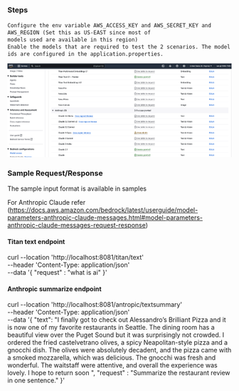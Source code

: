 
### Steps ###

    Configure the env variable AWS_ACCESS_KEY and AWS_SECRET_KEY and AWS_REGION (Set this as US-EAST since most of 
    models used are available in this region)
    Enable the models that are required to test the 2 scenarios. The model ids are configured in the application.properties.
![AWS_Permissions.png](AWS_Permissions.png)




### Sample Request/Response ###

The sample input format is available in samples 

For Anthropic Claude refer
(https://docs.aws.amazon.com/bedrock/latest/userguide/model-parameters-anthropic-claude-messages.html#model-parameters-anthropic-claude-messages-request-response)


#### Titan text endpoint

curl --location 'http://localhost:8081/titan/text' \
--header 'Content-Type: application/json' \
--data '{
"request" : "what is ai"
}'

#### Anthropic summarize endpoint
curl --location 'http://localhost:8081/antropic/textsummary' \
--header 'Content-Type: application/json' \
--data '{
"text": "I finally got to check out Alessandro’s Brilliant Pizza and it is now one of my favorite restaurants in Seattle. The dining room has a beautiful view over the Puget Sound but it was surprisingly not crowded. I ordered the fried castelvetrano olives, a spicy Neapolitan-style pizza and a gnocchi dish. The olives were absolutely decadent, and the pizza came with a smoked mozzarella, which was delicious. The gnocchi was fresh and wonderful. The waitstaff were attentive, and overall the experience was lovely. I hope to return soon ",
"request" : "Summarize the restaurant review in one sentence."
}'

